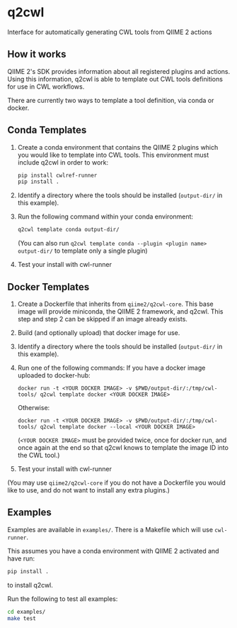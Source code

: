# q2cwl
Interface for automatically generating CWL tools from QIIME 2 actions

## How it works

QIIME 2's SDK provides information about all registered plugins and actions.
Using this information, q2cwl is able to template out CWL tools definitions
for use in CWL workflows.

There are currently two ways to template a tool definition, via conda or docker.

## Conda Templates

1. Create a conda environment that contains the QIIME 2 plugins which you would
   like to template into CWL tools. This environment must include q2cwl in order
   to work:

   ```bash
   pip install cwlref-runner
   pip install .
   ```

2. Identify a directory where the tools should be installed (`output-dir/` in this example).

3. Run the following command within your conda environment:
   ```bash
   q2cwl template conda output-dir/
   ```

   (You can also run `q2cwl template conda --plugin <plugin name> output-dir/` to template only a single plugin)

4. Test your install with cwl-runner

## Docker Templates

1. Create a Dockerfile that inherits from `qiime2/q2cwl-core`. This base image will
   provide miniconda, the QIIME 2 framework, and q2cwl. This step and step 2 can be skipped if an image already exists.

2. Build (and optionally upload) that docker image for use.

3. Identify a directory where the tools should be installed (`output-dir/` in this example).

4. Run one of the following commands:
   If you have a docker image uploaded to docker-hub:
   ```
   docker run -t <YOUR DOCKER IMAGE> -v $PWD/output-dir/:/tmp/cwl-tools/ q2cwl template docker <YOUR DOCKER IMAGE>
   ```
   Otherwise:
   ```
   docker run -t <YOUR DOCKER IMAGE> -v $PWD/output-dir/:/tmp/cwl-tools/ q2cwl template docker --local <YOUR DOCKER IMAGE>
   ```

   (`<YOUR DOCKER IMAGE>` must be provided twice, once for docker run, and once again at the end
    so that q2cwl knows to template the image ID into the CWL tool.)

5. Test your install with cwl-runner

(You may use `qiime2/q2cwl-core` if you do not have a Dockerfile you would like to use, and do not want to install any
 extra plugins.)

## Examples

Examples are available in `examples/`. There is a Makefile which will use `cwl-runner`.

This assumes you have a conda environment with QIIME 2 activated and have run:
```bash
pip install .
```
to install q2cwl.

Run the following to test all examples:
```bash
cd examples/
make test
```
